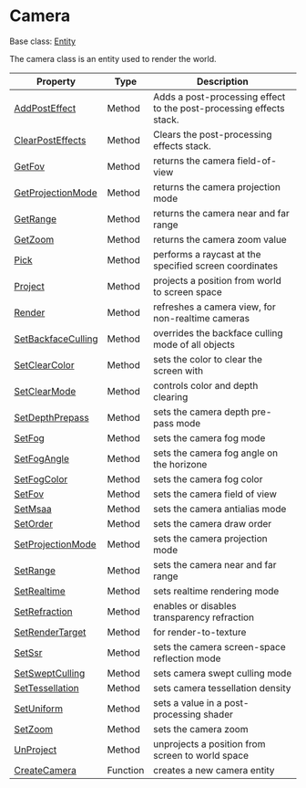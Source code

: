 # Camera

Base class: [Entity](Entity.md)

The camera class is an entity used to render the world.

| Property | Type | Description |
| ----- | ----- | ----- |
| [AddPostEffect](Camera_AddPostEffect.md) | Method | Adds a post-processing effect to the post-processing effects stack. | 
| [ClearPostEffects](ClearPostEffects.md) | Method | Clears the post-processing effects stack. |
| [GetFov](Camera_GetFov.md) | Method | returns the camera field-of-view |
| [GetProjectionMode](Camera_GetProjectionMode.md) | Method | returns the camera projection mode |
| [GetRange](Camera_GetRange.md) | Method | returns the camera near and far range |
| [GetZoom](Camera_GetZoom.md) | Method | returns the camera zoom value |
| [Pick](Camera_Pick.md) | Method | performs a raycast at the specified screen coordinates |
| [Project](Camera_Project.md) | Method | projects a position from world to screen space |
| [Render](Camera_Render.md) | Method | refreshes a camera view, for non-realtime cameras |
| [SetBackfaceCulling](Camera_SetBackfaceCulling.md) | Method | overrides the backface culling mode of all objects |
| [SetClearColor](Camera_SetClearColor.md) | Method | sets the color to clear the screen with |
| [SetClearMode](Camera_SetClearMode.md) | Method | controls color and depth clearing |
| [SetDepthPrepass](Camera_SetDepthPrepass.md) | Method | sets the camera depth pre-pass mode |
| [SetFog](Camera_SetFog.md) | Method | sets the camera fog mode |
| [SetFogAngle](Camera_SetFogAngle.md) | Method | sets the camera fog angle on the horizone |
| [SetFogColor](Camera_SetFogColor.md) | Method | sets the camera fog color |
| [SetFov](Camera_SetFov.md) | Method | sets the camera field of view |
| [SetMsaa](Camera_SetMsaa.md) | Method | sets the camera antialias mode |
| [SetOrder](Camera_SetOrder.md) | Method | sets the camera draw order |
| [SetProjectionMode](Camera_SetProjectionMode.md) | Method | sets the camera projection mode |
| [SetRange](Camera_SetRange.md) | Method | sets the camera near and far range |
| [SetRealtime](Camera_SetRealtime.md) | Method | sets realtime rendering mode |
| [SetRefraction](Camera_SetRefraction.md) | Method | enables or disables transparency refraction |
| [SetRenderTarget](Camera_SetRenderTarget.md) | Method | for render-to-texture |
| [SetSsr](Camera_SetSsr.md) | Method | sets the camera screen-space reflection mode |
| [SetSweptCulling](Camera_SetSweptCulling.md) | Method | sets camera swept culling mode |
| [SetTessellation](Camera_SetTessellation.md) | Method | sets camera tessellation density |
| [SetUniform](Camera_SetUniform.md) | Method | sets a value in a post-processing shader |
| [SetZoom](Camera_SetZoom.md) | Method | sets the camera zoom |
| [UnProject](Camera_UnProject.md) | Method | unprojects a position from screen to world space |
| [CreateCamera](CreateCamera.md) | Function | creates a new camera entity |
